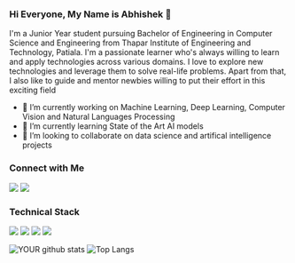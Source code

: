 ### Hi Everyone, My Name is Abhishek 👋

I'm a Junior Year student pursuing Bachelor of Engineering in Computer Science and Engineering from Thapar Institute of Engineering and Technology, Patiala. I'm a passionate learner who's always willing to learn and apply technologies across various domains. I love to explore new technologies and leverage them to solve real-life problems. Apart from that, I also like to guide and mentor newbies willing to put their effort in this exciting field

- 🔭 I’m currently working on Machine Learning, Deep Learning, Computer Vision and Natural Languages Processing
- 🌱 I’m currently learning State of the Art AI models
- 🤝 I’m looking to collaborate on data science and artifical intelligence projects


### Connect with Me

[<img src="https://img.shields.io/badge/linkedin-%230077B5.svg?&style=for-the-badge&logo=linkedin&logoColor=white" />](https://www.linkedin.com/in/abhishek-prajapat-098421185/)
[<img src="https://img.shields.io/badge/Kaggle-%2320BEFF.svg?&style=for-the-badge&logo=Kaggle&logoColor=white" />](https://www.kaggle.com/abhishekprajapat)


### Technical Stack

<img src="https://img.shields.io/badge/python-%233776AB.svg?&style=flat-square&logo=python&logoColor=white" /> <img src="https://img.shields.io/badge/Tensorflow-%23FF6FOO.svg?&style=flat-square&logo=Tensorflow&logoColor=white" />   <img src="https://img.shields.io/badge/Keras-%23D00000.svg?&style=flat-square&logo=Keras&logoColor=white" />  <img src="https://img.shields.io/badge/Linux-%23FCC624.svg?&style=flat-square&logo=Linux&logoColor=white" />



![YOUR github stats](https://github-readme-stats.vercel.app/api?username=Abhishek-Prajapat&show_icons=true&theme=radical)
![Top Langs](https://github-readme-stats.vercel.app/api/top-langs/?username=Abhishek-Prajapat&show_icons=true&theme=radical)
